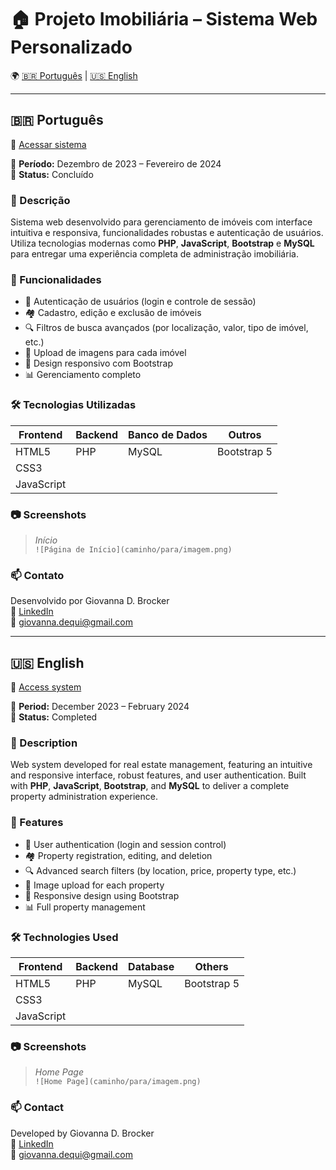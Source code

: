 # 🏠 Projeto Imobiliária – Sistema Web Personalizado

🌍 [🇧🇷 Português](#-português) | [🇺🇸 English](#-english)

---

## 🇧🇷 Português

🔗 [Acessar sistema](https://conquisteimoveisrs.com.br/view/index.php)

📅 **Período:** Dezembro de 2023 – Fevereiro de 2024  
💼 **Status:** Concluído

### 📌 Descrição

Sistema web desenvolvido para gerenciamento de imóveis com interface intuitiva e responsiva, funcionalidades robustas e autenticação de usuários. Utiliza tecnologias modernas como **PHP**, **JavaScript**, **Bootstrap** e **MySQL** para entregar uma experiência completa de administração imobiliária.

### 🚀 Funcionalidades

- 🔐 Autenticação de usuários (login e controle de sessão)
- 🏘️ Cadastro, edição e exclusão de imóveis
- 🔍 Filtros de busca avançados (por localização, valor, tipo de imóvel, etc.)
- 📸 Upload de imagens para cada imóvel
- 📱 Design responsivo com Bootstrap
- 📊 Gerenciamento completo

### 🛠️ Tecnologias Utilizadas

| Frontend      | Backend | Banco de Dados | Outros        |
|---------------|---------|----------------|----------------|
| HTML5         | PHP     | MySQL          | Bootstrap 5    |
| CSS3          |         |                |                |
| JavaScript    |         |                |                |

### 📷 Screenshots

> *Início*  
> `![Página de Início](caminho/para/imagem.png)`

### 📫 Contato

Desenvolvido por Giovanna D. Brocker  
🔗 [LinkedIn](https://www.linkedin.com/in/giovanna-dequi)  
📧 giovanna.dequi@gmail.com

---

## 🇺🇸 English

🔗 [Access system](https://conquisteimoveisrs.com.br/view/index.php)

📅 **Period:** December 2023 – February 2024  
💼 **Status:** Completed

### 📌 Description

Web system developed for real estate management, featuring an intuitive and responsive interface, robust features, and user authentication. Built with **PHP**, **JavaScript**, **Bootstrap**, and **MySQL** to deliver a complete property administration experience.

### 🚀 Features

- 🔐 User authentication (login and session control)
- 🏘️ Property registration, editing, and deletion
- 🔍 Advanced search filters (by location, price, property type, etc.)
- 📸 Image upload for each property
- 📱 Responsive design using Bootstrap
- 📊 Full property management

### 🛠️ Technologies Used

| Frontend      | Backend | Database | Others         |
|---------------|---------|----------|----------------|
| HTML5         | PHP     | MySQL    | Bootstrap 5    |
| CSS3          |         |          |                |
| JavaScript    |         |          |                |

### 📷 Screenshots

> *Home Page*  
> `![Home Page](caminho/para/imagem.png)`

### 📫 Contact

Developed by Giovanna D. Brocker  
🔗 [LinkedIn](https://www.linkedin.com/in/giovanna-dequi)  
📧 giovanna.dequi@gmail.com

